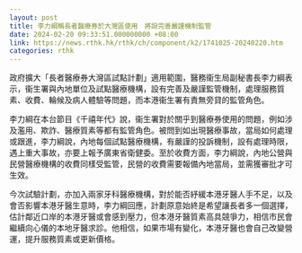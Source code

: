 ```yaml
---
layout: post
title: 李力綱稱長者醫療券於大灣區使用　將設完善嚴謹機制監管
date: 2024-02-20 09:33:51.000000000 +08:00
link: https://news.rthk.hk/rthk/ch/component/k2/1741025-20240220.htm
categories: rthk
---
```


政府擴大「長者醫療券大灣區試點計劃」適用範圍，醫務衞生局副秘書長李力綱表示，衞生署與內地單位及試點醫療機構，設有完善及嚴謹監管機制，處理服務質素、收費、輪候及病人體驗等問題，而本港衞生署有責無旁貸的監管角色。

李力綱在本台節目《千禧年代》說，衞生署對於關乎到醫療券使用的問題，例如涉及濫用、欺詐、醫療質素等都有監管角色。被問到如出現醫療事故，當局如何處理或跟進，李力綱說，內地每個試點醫療機構，有嚴謹的投訴機制，設有處理時限，遇上重大事故，亦要上報予廣東省衛健委。至於收費方面，李力綱說，內地公營與民營醫療機構的收費同樣受監管，民營的收費需要報備內地當局，並需獲審批才可生效。

今次試驗計劃，亦加入兩家牙科醫療機構，對於能否紓緩本港牙醫人手不足，以及會否影響本港牙醫生意時，李力綱回應，計劃原意始終是希望讓長者多一個選擇，估計鄰近口岸的本港牙醫或會感到壓力，但本港牙醫質素高具競爭力，相信市民會繼續向心儀的本地牙醫求診。他相信，如果市場有變化，本港牙醫也會自己改變營運，提升服務質素或更新價格。

